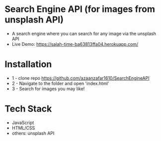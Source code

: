 # Search Engine API (for images from unsplash API)
- A search engine where you can search for any image via the unsplash API
- Live Demo: https://salah-time-ba63813ffa04.herokuapp.com/
# Installation
- 1 - clone repo https://github.com/azaanzafar1610/SearchEngineAPI
- 2 - Navigate to the folder and open 'index.html'
- 3 - Search for images you may like!



# Tech Stack
- JavaScript
- HTML/CSS
- others: unsplash API

